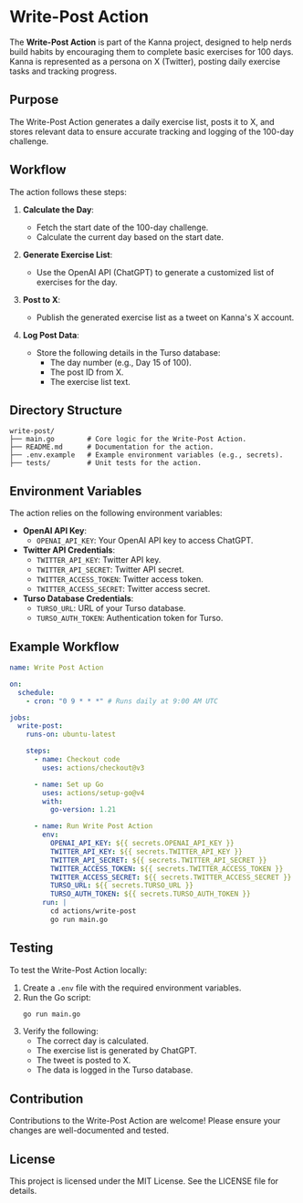# Write-Post Action

The **Write-Post Action** is part of the Kanna project, designed to help nerds build habits by encouraging them to complete basic exercises for 100 days. Kanna is represented as a persona on X (Twitter), posting daily exercise tasks and tracking progress.

## Purpose
The Write-Post Action generates a daily exercise list, posts it to X, and stores relevant data to ensure accurate tracking and logging of the 100-day challenge.

## Workflow
The action follows these steps:

1. **Calculate the Day**:
   - Fetch the start date of the 100-day challenge.
   - Calculate the current day based on the start date.

2. **Generate Exercise List**:
   - Use the OpenAI API (ChatGPT) to generate a customized list of exercises for the day.

3. **Post to X**:
   - Publish the generated exercise list as a tweet on Kanna's X account.

4. **Log Post Data**:
   - Store the following details in the Turso database:
     - The day number (e.g., Day 15 of 100).
     - The post ID from X.
     - The exercise list text.

## Directory Structure
```
write-post/
├── main.go        # Core logic for the Write-Post Action.
├── README.md      # Documentation for the action.
├── .env.example   # Example environment variables (e.g., secrets).
├── tests/         # Unit tests for the action.
```

## Environment Variables
The action relies on the following environment variables:

- **OpenAI API Key**:
  - `OPENAI_API_KEY`: Your OpenAI API key to access ChatGPT.
- **Twitter API Credentials**:
  - `TWITTER_API_KEY`: Twitter API key.
  - `TWITTER_API_SECRET`: Twitter API secret.
  - `TWITTER_ACCESS_TOKEN`: Twitter access token.
  - `TWITTER_ACCESS_SECRET`: Twitter access secret.
- **Turso Database Credentials**:
  - `TURSO_URL`: URL of your Turso database.
  - `TURSO_AUTH_TOKEN`: Authentication token for Turso.

## Example Workflow
```yaml
name: Write Post Action

on:
  schedule:
    - cron: "0 9 * * *" # Runs daily at 9:00 AM UTC

jobs:
  write-post:
    runs-on: ubuntu-latest

    steps:
      - name: Checkout code
        uses: actions/checkout@v3

      - name: Set up Go
        uses: actions/setup-go@v4
        with:
          go-version: 1.21

      - name: Run Write Post Action
        env:
          OPENAI_API_KEY: ${{ secrets.OPENAI_API_KEY }}
          TWITTER_API_KEY: ${{ secrets.TWITTER_API_KEY }}
          TWITTER_API_SECRET: ${{ secrets.TWITTER_API_SECRET }}
          TWITTER_ACCESS_TOKEN: ${{ secrets.TWITTER_ACCESS_TOKEN }}
          TWITTER_ACCESS_SECRET: ${{ secrets.TWITTER_ACCESS_SECRET }}
          TURSO_URL: ${{ secrets.TURSO_URL }}
          TURSO_AUTH_TOKEN: ${{ secrets.TURSO_AUTH_TOKEN }}
        run: |
          cd actions/write-post
          go run main.go
```

## Testing
To test the Write-Post Action locally:

1. Create a `.env` file with the required environment variables.
2. Run the Go script:
   ```bash
   go run main.go
   ```
3. Verify the following:
   - The correct day is calculated.
   - The exercise list is generated by ChatGPT.
   - The tweet is posted to X.
   - The data is logged in the Turso database.

## Contribution
Contributions to the Write-Post Action are welcome! Please ensure your changes are well-documented and tested.

## License
This project is licensed under the MIT License. See the LICENSE file for details.
